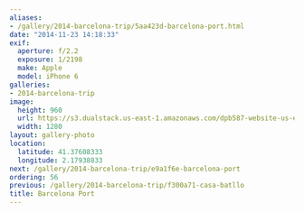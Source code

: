```yaml
---
aliases:
- /gallery/2014-barcelona-trip/5aa423d-barcelona-port.html
date: "2014-11-23 14:18:33"
exif:
  aperture: f/2.2
  exposure: 1/2198
  make: Apple
  model: iPhone 6
galleries:
- 2014-barcelona-trip
image:
  height: 960
  url: https://s3.dualstack.us-east-1.amazonaws.com/dpb587-website-us-east-1/asset/gallery/2014-barcelona-trip/5aa423d-barcelona-port~1280.jpg
  width: 1280
layout: gallery-photo
location:
  latitude: 41.37608333
  longitude: 2.17938833
next: /gallery/2014-barcelona-trip/e9a1f6e-barcelona-port
ordering: 56
previous: /gallery/2014-barcelona-trip/f300a71-casa-batllo
title: Barcelona Port
---
```


